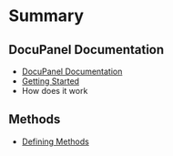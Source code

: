# Summary

## DocuPanel Documentation

* [DocuPanel Documentation](README.md)
* [Getting Started](getting-started.md)
* How does it work

## Methods

* [Defining Methods](methods.md)

